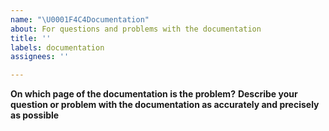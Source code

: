 ```yaml
---
name: "\U0001F4C4Documentation"
about: For questions and problems with the documentation
title: ''
labels: documentation
assignees: ''

---
```


**On which page of the documentation is the problem?**
**Describe your question or problem with the documentation as accurately and precisely as possible**
